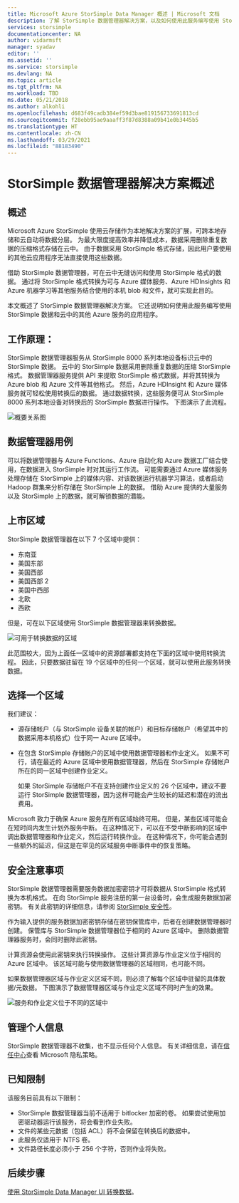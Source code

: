 ```yaml
---
title: Microsoft Azure StorSimple Data Manager 概述 | Microsoft 文档
description: 了解 StorSimple 数据管理器解决方案，以及如何使用此服务编写使用 StorSimple 数据和其他 Azure 服务的应用程序。
services: storsimple
documentationcenter: NA
author: vidarmsft
manager: syadav
editor: ''
ms.assetid: ''
ms.service: storsimple
ms.devlang: NA
ms.topic: article
ms.tgt_pltfrm: NA
ms.workload: TBD
ms.date: 05/21/2018
ms.author: alkohli
ms.openlocfilehash: d683f49cadb384ef59d3bae819156733691813cd
ms.sourcegitcommit: f28ebb95ae9aaaff3f87d8388a09b41e0b3445b5
ms.translationtype: HT
ms.contentlocale: zh-CN
ms.lasthandoff: 03/29/2021
ms.locfileid: "88183490"
---
```

# <a name="storsimple-data-manager-solution-overview"></a>StorSimple 数据管理器解决方案概述

## <a name="overview"></a>概述

Microsoft Azure StorSimple 使用云存储作为本地解决方案的扩展，可跨本地存储和云自动将数据分层。 为最大限度提高效率并降低成本，数据采用删除重复数据的压缩格式存储在云中。 由于数据采用 StorSimple 格式存储，因此用户要使用的其他云应用程序无法直接使用这些数据。

借助 StorSimple 数据管理器，可在云中无缝访问和使用 StorSimple 格式的数据。 通过将 StorSimple 格式转换为可与 Azure 媒体服务、Azure HDInsights 和 Azure 机器学习等其他服务结合使用的本机 blob 和文件，就可实现此目的。

本文概述了 StorSimple 数据管理器解决方案。 它还说明如何使用此服务编写使用 StorSimple 数据和云中的其他 Azure 服务的应用程序。

## <a name="how-it-works"></a>工作原理：

StorSimple 数据管理器服务从 StorSimple 8000 系列本地设备标识云中的 StorSimple 数据。 云中的 StorSimple 数据采用删除重复数据的压缩 StorSimple 格式。 数据管理器服务提供 API 来提取 StorSimple 格式数据，并将其转换为 Azure blob 和 Azure 文件等其他格式。 然后，Azure HDInsight 和 Azure 媒体服务就可轻松使用转换后的数据。 通过数据转换，这些服务便可从 StorSimple 8000 系列本地设备对转换后的 StorSimple 数据进行操作。 下图演示了此流程。

![概要关系图](./media/storsimple-data-manager-overview/storsimple-data-manager-overview2.png)


## <a name="data-manager-use-cases"></a>数据管理器用例

可以将数据管理器与 Azure Functions、Azure 自动化和 Azure 数据工厂结合使用，在数据进入 StorSimple 时对其运行工作流。 可能需要通过 Azure 媒体服务处理存储在 StorSimple 上的媒体内容、对该数据运行机器学习算法，或者启动 Hadoop 群集来分析存储在 StorSimple 上的数据。 借助 Azure 提供的大量服务以及 StorSimple 上的数据，就可解锁数据的潜能。


## <a name="region-availability"></a>上市区域

StorSimple 数据管理器在以下 7 个区域中提供：

 - 东南亚
 - 美国东部
 - 美国西部
 - 美国西部 2
 - 美国中西部
 - 北欧
 - 西欧

但是，可在以下区域使用 StorSimple 数据管理器来转换数据。 

![可用于转换数据的区域](./media/storsimple-data-manager-overview/data-manager-job-definition-different-regions-m.png)

此范围较大，因为上面任一区域中的资源部署都支持在下面的区域中使用转换流程。 因此，只要数据驻留在 19 个区域中的任何一个区域，就可以使用此服务转换数据。


## <a name="choosing-a-region"></a>选择一个区域

我们建议：
 - 源存储帐户（与 StorSimple 设备关联的帐户）和目标存储帐户（希望其中的数据采用本机格式）位于同一 Azure 区域中。
 - 在包含 StorSimple 存储帐户的区域中使用数据管理器和作业定义。 如果不可行，请在最近的 Azure 区域中使用数据管理器，然后在 StorSimple 存储帐户所在的同一区域中创建作业定义。 

    如果 StorSimple 存储帐户不在支持创建作业定义的 26 个区域中，建议不要运行 StorSimple 数据管理器，因为这样可能会产生较长的延迟和潜在的流出费用。
    
Microsoft 致力于确保 Azure 服务在所有区域始终可用。 但是，某些区域可能会在短时间内发生计划外服务中断。 在这种情况下，可以在不受中断影响的区域中调出数据管理器和作业定义，然后运行转换作业。 在这种情况下，你可能会遇到一些额外的延迟，但这是在罕见的区域服务中断事件中的恢复策略。

## <a name="security-considerations"></a>安全注意事项

StorSimple 数据管理器需要服务数据加密密钥才可将数据从 StorSimple 格式转换为本机格式。 在向 StorSimple 服务注册的第一台设备时，会生成服务数据加密密钥。 有关此密钥的详细信息，请参阅 [StorSimple 安全性](storsimple-8000-security.md)。

作为输入提供的服务数据加密密钥存储在密钥保管库中，后者在创建数据管理器时创建。 保管库与 StorSimple 数据管理器位于相同的 Azure 区域中。 删除数据管理器服务时，会同时删除此密钥。

计算资源会使用此密钥来执行转换操作。 这些计算资源与作业定义位于相同的 Azure 区域中。 该区域可能与使用数据管理器的区域相同，也可能不同。

如果数据管理器区域与作业定义区域不同，则必须了解每个区域中驻留的具体数据/元数据。 下图演示了数据管理器区域与作业定义区域不同时产生的效果。

![服务和作业定义位于不同的区域中](./media/storsimple-data-manager-overview/data-manager-job-different-regions.png)

## <a name="managing-personal-information"></a>管理个人信息

StorSimple 数据管理器不收集，也不显示任何个人信息。 有关详细信息，请在[信任中心](https://www.microsoft.com/trustcenter)查看 Microsoft 隐私策略。

## <a name="known-limitations"></a>已知限制

该服务目前具有以下限制：
- StorSimple 数据管理器当前不适用于 bitlocker 加密的卷。 如果尝试使用加密驱动器运行该服务，将会看到作业失败。
- 文件的某些元数据（包括 ACL）将不会保留在转换后的数据中。
- 此服务仅适用于 NTFS 卷。
- 文件路径长度必须小于 256 个字符，否则作业将失败。

## <a name="next-steps"></a>后续步骤

[使用 StorSimple Data Manager UI 转换数据](storsimple-data-manager-ui.md)。
